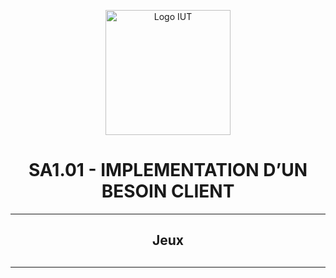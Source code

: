 <p align="center">
    <img width="200" src="https://elearn.univ-pau.fr/pluginfile.php/805179/mod_label/intro/vignette3.jpg" alt="Logo IUT" link="https://www.iutbayonne.univ-pau.fr">
</p>

<h1 align="center">SA1.01 - IMPLEMENTATION D’UN BESOIN CLIENT</h1>

<hr>
<h2 align="center">Jeux<h2>
<hr>


